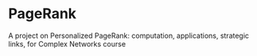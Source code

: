 # PageRank
A project on Personalized PageRank: computation, applications, strategic links, for Complex Networks course
